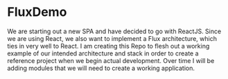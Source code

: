 # FluxDemo
We are starting out a new SPA and have decided to go with ReactJS.
Since we are using React, we also want to implement a Flux architecture, which ties in very well to React.
I am creating this Repo to flesh out a working example of our intended architecture and stack in order to create a reference project when we begin actual development.
Over time I will be adding modules that we will need to create a working application.
